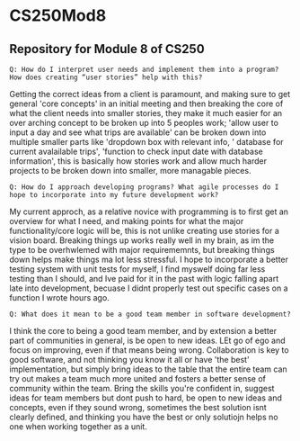 # CS250Mod8
Repository for Module 8 of CS250
---------------------------------------------


    Q: How do I interpret user needs and implement them into a program? How does creating “user stories” help with this?

Getting the correct ideas from a client is paramount, and making sure to get general 'core concepts' in an initial meeting and then breaking the core of what the client needs into smaller stories, they make it much easier for an over arching concept to be broken up into 5 peoples work; 'allow user to input a day and see what trips are available'  can be broken down into multiple smaller parts like 'dropdown box with relevant info, ' database for current avalailable trips', 'function to check input date with database information', this is basically how stories work and allow much harder projects to be broken down into smaller, more managable pieces.

    
    Q: How do I approach developing programs? What agile processes do I hope to incorporate into my future development work?

My current approch, as a relative novice with programming is to first get an overview for what I need, and making points for what the major functionality/core logic will be, this is not unlike creating use stories for a vision board. Breaking things up works really well in my brain, as im the type to be overhwlemed with major requirememnts, but breaking things down helps make things ma lot less stressful. I hope to incorporate a better testing system with unit tests for myself, I find myswelf doing far less testing than I should, and Ive paid for it in the past with logic falling apart late into development, becuase I didnt properly test out specific cases on a function I wrote hours ago.


    
    Q: What does it mean to be a good team member in software development?

I think the core to being a good team member, and by extension a better part of communities in general, is be open to new ideas. LEt go of ego and focus on improving, even if that means being wrong. Collaboration is key to good software, and not thinking you know it all or have 'the best' implementation, but simply bring ideas to the table that the entire team can try out makes a team much more united and fosters a better sense of community within the team. Bring the skills you're confident in, suggest ideas for team members but dont push to hard, be open to new ideas and concepts, even if they sound wrong, sometimes the best solution isnt clearly defined, and thinking you have the best or only solutiojn helps no one when working together as a unit.  
